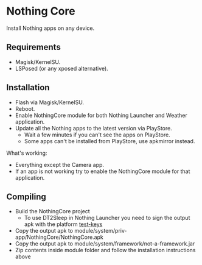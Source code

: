# Nothing Core

Install Nothing apps on any device.

## Requirements

- Magisk/KernelSU.
- LSPosed (or any xposed alternative).

## Installation

- Flash via Magisk/KernelSU.
- Reboot.
- Enable NothingCore module for both Nothing Launcher and Weather application.
- Update all the Nothing apps to the latest version via PlayStore.
  - Wait a few minutes if you can't see the apps on PlayStore.
  - Some apps can't be installed from PlayStore, use apkmirror instead.

What's working:
- Everything except the Camera app.
- If an app is not working try to enable the NothingCore module for that application.

## Compiling

- Build the NothingCore project
  - To use DT2Sleep in Nothing Launcher you need to sign the output apk with the platform [test-keys](https://stackoverflow.com/questions/37586255/signing-my-android-application-as-system-app)
- Copy the output apk to module/system/priv-app/NothingCore/NothingCore.apk
- Copy the output apk to module/system/framework/not-a-framework.jar
- Zip contents inside module folder and follow the installation instructions above
